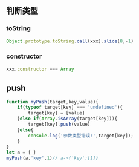 ## 判断类型

### toString

```js
Object.prototype.toString.call(xxx).slice(8,-1)
```

### constructor

```js
xxx.constructor === Array
```

## push

```js
function myPush(target,key,value){
    if(typeof target[key] === 'undefined'){
        target[key] = [value]
    }else if(Array.isArray(target[key])){
        target[key].push(value)
    }else{
        console.log('参数类型错误:',target[key]);
    }
}
let a = { }
myPush(a,'key',1)// a->{'key':[1]}
```

